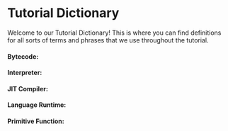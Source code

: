 # Tutorial Dictionary

Welcome to our Tutorial Dictionary! This is where you can find definitions for all sorts of terms and phrases that we use throughout the tutorial.

#### Bytecode:

#### Interpreter:

#### JIT Compiler:

#### Language Runtime:

#### Primitive Function:

